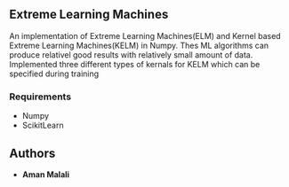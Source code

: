 ## Extreme Learning Machines

An implementation of Extreme Learning Machines(ELM) and Kernel based Extreme Learning Machines(KELM) in Numpy. Thes ML algorithms can produce relativel good results with relatively small amount of data. Implemented three different types of kernals for KELM which can be specified during training

### Requirements
* Numpy
* ScikitLearn

## Authors

* **Aman Malali** 
